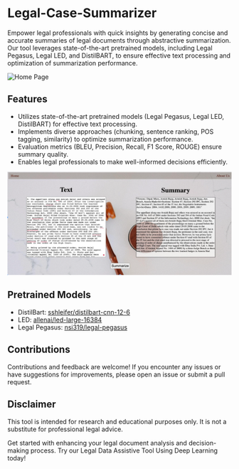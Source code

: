 # Legal-Case-Summarizer

Empower legal professionals with quick insights by generating concise and accurate summaries of legal documents through abstractive summarization. Our tool leverages state-of-the-art pretrained models, including Legal Pegasus, Legal LED, and DistilBART, to ensure effective text processing and optimization of summarization performance.



![Home Page](homepage.png)
## Features

- Utilizes state-of-the-art pretrained models (Legal Pegasus, Legal LED, DistilBART) for effective text processing.
- Implements diverse approaches (chunking, sentence ranking, POS tagging, similarity) to optimize summarization performance.
- Evaluation metrics (BLEU, Precision, Recall, F1 Score, ROUGE) ensure summary quality.
- Enables legal professionals to make well-informed decisions efficiently.


![Generate Summary](generate_summary.png)

## Pretrained Models

- DistilBart: [sshleifer/distilbart-cnn-12-6](https://huggingface.co/sshleifer/distilbart-cnn-12-6)
- LED: [allenai/led-large-16384](https://huggingface.co/allenai/led-large-16384)
- Legal Pegasus: [nsi319/legal-pegasus](https://huggingface.co/nsi319/legal-pegasus)

## Contributions

Contributions and feedback are welcome! If you encounter any issues or have suggestions for improvements, please open an issue or submit a pull request.

## Disclaimer

This tool is intended for research and educational purposes only. It is not a substitute for professional legal advice.

Get started with enhancing your legal document analysis and decision-making process. Try our Legal Data Assistive Tool Using Deep Learning today!
